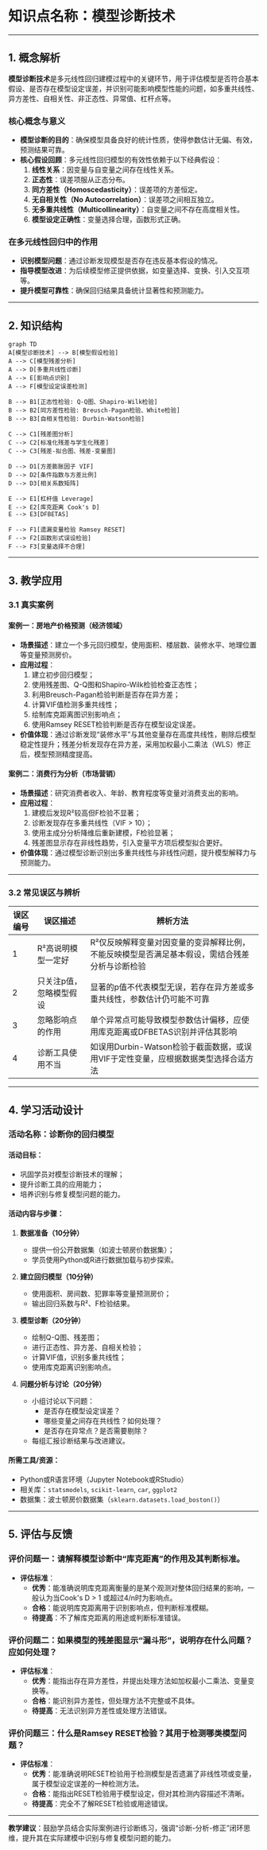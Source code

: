 # 知识点名称：模型诊断技术

---

## 1. 概念解析

**模型诊断技术**是多元线性回归建模过程中的关键环节，用于评估模型是否符合基本假设、是否存在模型设定误差，并识别可能影响模型性能的问题，如多重共线性、异方差性、自相关性、非正态性、异常值、杠杆点等。

### 核心概念与意义

- **模型诊断的目的**：确保模型具备良好的统计性质，使得参数估计无偏、有效，预测结果可靠。
- **核心假设回顾**：多元线性回归模型的有效性依赖于以下经典假设：
  1. **线性关系**：因变量与自变量之间存在线性关系。
  2. **正态性**：误差项服从正态分布。
  3. **同方差性（Homoscedasticity）**：误差项的方差恒定。
  4. **无自相关性（No Autocorrelation）**：误差项之间相互独立。
  5. **无多重共线性（Multicollinearity）**：自变量之间不存在高度相关性。
  6. **模型设定正确性**：变量选择合理，函数形式正确。

### 在多元线性回归中的作用

- **识别模型问题**：通过诊断发现模型是否存在违反基本假设的情况。
- **指导模型改进**：为后续模型修正提供依据，如变量选择、变换、引入交互项等。
- **提升模型可靠性**：确保回归结果具备统计显著性和预测能力。

---

## 2. 知识结构

```mermaid
graph TD
A[模型诊断技术] --> B[模型假设检验]
A --> C[模型残差分析]
A --> D[多重共线性诊断]
A --> E[影响点识别]
A --> F[模型设定误差检测]

B --> B1[正态性检验: Q-Q图、Shapiro-Wilk检验]
B --> B2[同方差性检验: Breusch-Pagan检验、White检验]
B --> B3[自相关性检验: Durbin-Watson检验]

C --> C1[残差图分析]
C --> C2[标准化残差与学生化残差]
C --> C3[残差-拟合图、残差-变量图]

D --> D1[方差膨胀因子 VIF]
D --> D2[条件指数与方差比例]
D --> D3[相关系数矩阵]

E --> E1[杠杆值 Leverage]
E --> E2[库克距离 Cook's D]
E --> E3[DFBETAS]

F --> F1[遗漏变量检验 Ramsey RESET]
F --> F2[函数形式误设检验]
F --> F3[变量选择不合理]

```

---

## 3. 教学应用

### 3.1 真实案例

#### 案例一：房地产价格预测（经济领域）

- **场景描述**：建立一个多元回归模型，使用面积、楼层数、装修水平、地理位置等变量预测房价。
- **应用过程**：
  1. 建立初步回归模型；
  2. 使用残差图、Q-Q图和Shapiro-Wilk检验检查正态性；
  3. 利用Breusch-Pagan检验判断是否存在异方差；
  4. 计算VIF值检测多重共线性；
  5. 绘制库克距离图识别影响点；
  6. 使用Ramsey RESET检验判断是否存在模型设定误差。
- **价值体现**：通过诊断发现“装修水平”与其他变量存在高度共线性，剔除后模型稳定性提升；残差分析发现存在异方差，采用加权最小二乘法（WLS）修正后，模型预测精度提高。

#### 案例二：消费行为分析（市场营销）

- **场景描述**：研究消费者收入、年龄、教育程度等变量对消费支出的影响。
- **应用过程**：
  1. 建模后发现R²较高但F检验不显著；
  2. 诊断发现存在多重共线性（VIF > 10）；
  3. 使用主成分分析降维后重新建模，F检验显著；
  4. 残差图显示存在非线性趋势，引入变量平方项后模型拟合更好。
- **价值体现**：通过模型诊断识别出多重共线性与非线性问题，提升模型解释力与预测能力。

---

### 3.2 常见误区与辨析

| 误区编号 | 误区描述 | 辨析方法 |
|----------|----------|----------|
| 1 | R²高说明模型一定好 | R²仅反映解释变量对因变量的变异解释比例，不能反映模型是否满足基本假设，需结合残差分析与诊断检验 |
| 2 | 只关注p值，忽略模型假设 | 显著的p值不代表模型无误，若存在异方差或多重共线性，参数估计仍可能不可靠 |
| 3 | 忽略影响点的作用 | 单个异常点可能导致模型参数估计偏移，应使用库克距离或DFBETAS识别并评估其影响 |
| 4 | 诊断工具使用不当 | 如误用Durbin-Watson检验于截面数据，或误用VIF于定性变量，应根据数据类型选择合适方法 |

---

## 4. 学习活动设计

### 活动名称：诊断你的回归模型

#### 活动目标：

- 巩固学员对模型诊断技术的理解；
- 提升诊断工具的应用能力；
- 培养识别与修复模型问题的能力。

#### 活动内容与步骤：

1. **数据准备（10分钟）**
   - 提供一份公开数据集（如波士顿房价数据集）；
   - 学员使用Python或R进行数据加载与初步探索。

2. **建立回归模型（10分钟）**
   - 使用面积、房间数、犯罪率等变量预测房价；
   - 输出回归系数与R²、F检验结果。

3. **模型诊断（20分钟）**
   - 绘制Q-Q图、残差图；
   - 进行正态性、异方差、自相关检验；
   - 计算VIF值，识别多重共线性；
   - 使用库克距离识别影响点。

4. **问题分析与讨论（20分钟）**
   - 小组讨论以下问题：
     - 是否存在模型设定误差？
     - 哪些变量之间存在共线性？如何处理？
     - 是否存在异常点？是否需要剔除？
   - 每组汇报诊断结果与改进建议。

#### 所需工具/资源：

- Python或R语言环境（Jupyter Notebook或RStudio）
- 相关库：`statsmodels`, `scikit-learn`, `car`, `ggplot2`
- 数据集：波士顿房价数据集（`sklearn.datasets.load_boston()`）

---

## 5. 评估与反馈

### 评价问题一：请解释模型诊断中“库克距离”的作用及其判断标准。

- **评估标准**：
  - **优秀**：能准确说明库克距离衡量的是某个观测对整体回归结果的影响，一般认为当Cook's D > 1 或超过4/n时为影响点。
  - **合格**：能说明库克距离用于识别影响点，但判断标准模糊。
  - **待提高**：不了解库克距离的用途或判断标准错误。

### 评价问题二：如果模型的残差图显示“漏斗形”，说明存在什么问题？应如何处理？

- **评估标准**：
  - **优秀**：能指出存在异方差性，并提出处理方法如加权最小二乘法、变量变换等。
  - **合格**：能识别异方差性，但处理方法不完整或不具体。
  - **待提高**：无法识别异方差性或处理方法错误。

### 评价问题三：什么是Ramsey RESET检验？其用于检测哪类模型问题？

- **评估标准**：
  - **优秀**：能准确说明RESET检验用于检测模型是否遗漏了非线性项或变量，属于模型设定误差的一种检测方法。
  - **合格**：能指出RESET检验用于模型设定，但对其检测内容描述不清晰。
  - **待提高**：完全不了解RESET检验或用途错误。

--- 

**教学建议**：鼓励学员结合实际案例进行诊断练习，强调“诊断-分析-修正”闭环思维，提升其在实际建模中识别与修复模型问题的能力。